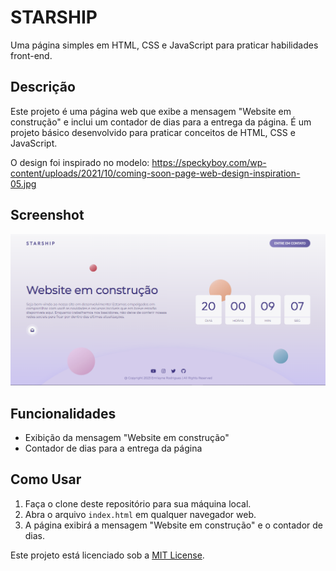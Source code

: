 # STARSHIP

Uma página simples em HTML, CSS e JavaScript para praticar habilidades front-end.

## Descrição

Este projeto é uma página web que exibe a mensagem "Website em construção" e inclui um contador de dias para a entrega da página. É um projeto básico desenvolvido para praticar conceitos de HTML, CSS e JavaScript. 

O design foi inspirado no modelo: https://speckyboy.com/wp-content/uploads/2021/10/coming-soon-page-web-design-inspiration-05.jpg

## Screenshot

![Screenshot](screenshot.png)

## Funcionalidades

- Exibição da mensagem "Website em construção"
- Contador de dias para a entrega da página

## Como Usar

1. Faça o clone deste repositório para sua máquina local.
2. Abra o arquivo `index.html` em qualquer navegador web.
3. A página exibirá a mensagem "Website em construção" e o contador de dias.

Este projeto está licenciado sob a [MIT License](LICENSE).
